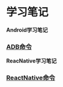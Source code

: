 # 学习笔记

**Android学习笔记**

### [ADB命令](./AndroidNotes/ADB命令.md)

**ReacNative学习笔记**

### [ReactNative命令](./ReactNativeNotes/RN常用命令.md)
